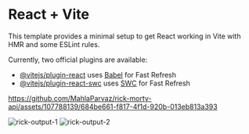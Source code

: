 # React + Vite

This template provides a minimal setup to get React working in Vite with HMR and some ESLint rules.

Currently, two official plugins are available:

- [@vitejs/plugin-react](https://github.com/vitejs/vite-plugin-react/blob/main/packages/plugin-react/README.md) uses [Babel](https://babeljs.io/) for Fast Refresh
- [@vitejs/plugin-react-swc](https://github.com/vitejs/vite-plugin-react-swc) uses [SWC](https://swc.rs/) for Fast Refresh


https://github.com/MahlaParvaz/rick-morty-api/assets/107788139/684be661-f817-4f1d-920b-013eb813a393

![rick-output-1](https://github.com/MahlaParvaz/rick-morty-api/assets/107788139/17e2f7f7-7b59-4dd5-a393-0ac7b2d9f94b)
![rick-output-2](https://github.com/MahlaParvaz/rick-morty-api/assets/107788139/5b817e1b-f48b-457c-ac7a-9fa4cb470071)
